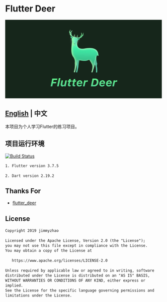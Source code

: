 <!--
 * @Author: zdd
 * @Date: 2023-04-09 15:00:36
 * @LastEditors: zdd
 * @LastEditTime: 2023-04-09 22:24:56
 * @FilePath: /flutter_deer/README.md
 * @Description: 
-->
# Flutter Deer

<img src="preview/logo.jpg"/>

## [English](README-EN.md) | 中文

本项目为个人学习Flutter的练习项目。


## 项目运行环境

[![Build Status](https://github.com/simplezhli/flutter_deer/workflows/flutter_deer%20driver/badge.svg?branch=master)](https://github.com/simplezhli/flutter_deer/actions?query=workflow%3A%22flutter_deer+driver%22+branch%3Amaster)

    1. Flutter version 3.7.5

    2. Dart version 2.19.2



## Thanks For

- [flutter_deer](https://github.com/simplezhli/flutter_deer)

## License

	Copyright 2019 jimmyzhao

    Licensed under the Apache License, Version 2.0 (the "License");
    you may not use this file except in compliance with the License.
    You may obtain a copy of the License at

       https://www.apache.org/licenses/LICENSE-2.0

    Unless required by applicable law or agreed to in writing, software
    distributed under the License is distributed on an "AS IS" BASIS,
    WITHOUT WARRANTIES OR CONDITIONS OF ANY KIND, either express or implied.
    See the License for the specific language governing permissions and
    limitations under the License.
